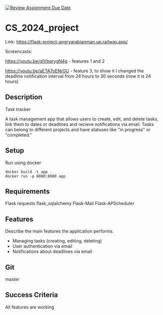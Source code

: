 [![Review Assignment Due Date](https://classroom.github.com/assets/deadline-readme-button-22041afd0340ce965d47ae6ef1cefeee28c7c493a6346c4f15d667ab976d596c.svg)](https://classroom.github.com/a/A0dLY9j1)
# CS_2024_project

Link: https://flask-project-angryarabianman.up.railway.app/


Screencasts:

https://youtu.be/qIVbqrygN4g - features 1 and 2

https://youtu.be/aETA7oENrGU - feature 3, to show it I changed the deadline notification interval from 24 hours to 30 seconds (now it is 24 hours)

## Description

Task tracker

A task management app that allows users to create, edit, and delete tasks, link them to dates or deadlines and recieve notifications via email. Tasks can belong to different projects and have statuses like "in progress" or "completed." 


## Setup

Run using docker


```
docker build -t app .
docker run -p 8080:8080 app
```

## Requirements

Flask
requests
flask_sqlalchemy
Flask-Mail
Flask-APScheduler

## Features

Describe the main features the application performs.

* Managing tasks (creating, editing, deleting)
* User authentication via email
* Notifications about deadlines via email

## Git

master

## Success Criteria

All features are working

